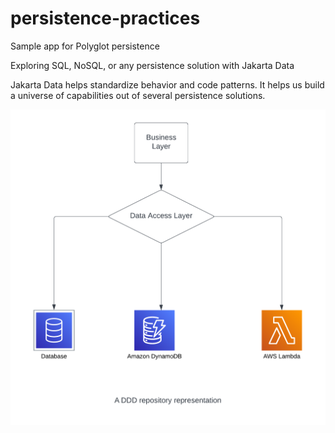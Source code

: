 # persistence-practices

Sample app for Polyglot persistence

Exploring SQL, NoSQL, or any persistence solution with Jakarta Data 

Jakarta Data helps standardize behavior and code patterns. It helps us build a universe of capabilities out of several persistence solutions. 


![image info](/ddd.png)
